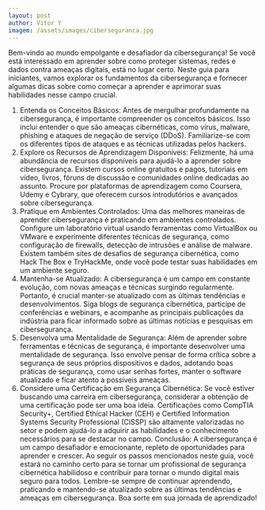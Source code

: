 ```yaml
---
layout: post
author: Vitor Y
imagem: /assets/images/ciberseguranca.jpg
---
```


Bem-vindo ao mundo empolgante e desafiador da cibersegurança! Se você está interessado em aprender sobre como proteger sistemas, redes e dados contra ameaças digitais, está no lugar certo. Neste guia para iniciantes, vamos explorar os fundamentos da cibersegurança e fornecer algumas dicas sobre como começar a aprender e aprimorar suas habilidades nesse campo crucial.

1. Entenda os Conceitos Básicos:
   Antes de mergulhar profundamente na cibersegurança, é importante compreender os conceitos básicos. Isso inclui entender o que são ameaças cibernéticas, como vírus, malware, phishing e ataques de negação de serviço (DDoS). Familiarize-se com os diferentes tipos de ataques e as técnicas utilizadas pelos hackers.
2. Explore os Recursos de Aprendizagem Disponíveis:
   Felizmente, há uma abundância de recursos disponíveis para ajudá-lo a aprender sobre cibersegurança. Existem cursos online gratuitos e pagos, tutoriais em vídeo, livros, fóruns de discussão e comunidades online dedicadas ao assunto. Procure por plataformas de aprendizagem como Coursera, Udemy e Cybrary, que oferecem cursos introdutórios e avançados sobre cibersegurança.
3. Pratique em Ambientes Controlados:
   Uma das melhores maneiras de aprender cibersegurança é praticando em ambientes controlados. Configure um laboratório virtual usando ferramentas como VirtualBox ou VMware e experimente diferentes técnicas de segurança, como configuração de firewalls, detecção de intrusões e análise de malware. Existem também sites de desafios de segurança cibernética, como Hack The Box e TryHackMe, onde você pode testar suas habilidades em um ambiente seguro.
4. Mantenha-se Atualizado:
   A cibersegurança é um campo em constante evolução, com novas ameaças e técnicas surgindo regularmente. Portanto, é crucial manter-se atualizado com as últimas tendências e desenvolvimentos. Siga blogs de segurança cibernética, participe de conferências e webinars, e acompanhe as principais publicações da indústria para ficar informado sobre as últimas notícias e pesquisas em cibersegurança.
5. Desenvolva uma Mentalidade de Segurança:
   Além de aprender sobre ferramentas e técnicas de segurança, é importante desenvolver uma mentalidade de segurança. Isso envolve pensar de forma crítica sobre a segurança de seus próprios dispositivos e dados, adotando boas práticas de segurança, como usar senhas fortes, manter o software atualizado e ficar atento a possíveis ameaças.
6. Considere uma Certificação em Segurança Cibernética:
   Se você estiver buscando uma carreira em cibersegurança, considerar a obtenção de uma certificação pode ser uma boa ideia. Certificações como CompTIA Security+, Certified Ethical Hacker (CEH) e Certified Information Systems Security Professional (CISSP) são altamente valorizadas no setor e podem ajudá-lo a adquirir as habilidades e o conhecimento necessários para se destacar no campo.
   Conclusão:
   A cibersegurança é um campo desafiador e emocionante, repleto de oportunidades para aprender e crescer. Ao seguir os passos mencionados neste guia, você estará no caminho certo para se tornar um profissional de segurança cibernética habilidoso e contribuir para tornar o mundo digital mais seguro para todos. Lembre-se sempre de continuar aprendendo, praticando e mantendo-se atualizado sobre as últimas tendências e ameaças em cibersegurança. Boa sorte em sua jornada de aprendizado!
